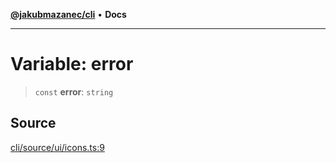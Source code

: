 [**@jakubmazanec/cli**](../../../README.md) • **Docs**

---

# Variable: error

> `const` **error**: `string`

## Source

[cli/source/ui/icons.ts:9](https://github.com/jakubmazanec/js-tools/blob/d8fb2f4f9576baa170e480eea0b247af3afdcd86/packages/cli/source/ui/icons.ts#L9)

